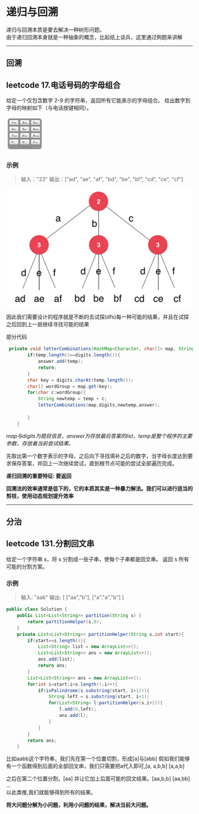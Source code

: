 # 递归与回溯

递归与回溯本质是要去解决一种树形问题。<BR>
由于递归回溯本身就是一种抽象的概念，比起纸上谈兵，这里通过例题来讲解

---
## 回溯
## leetcode 17.电话号码的字母组合
给定一个仅包含数字 2-9 的字符串，返回所有它能表示的字母组合。
给出数字到字母的映射如下（与电话按键相同）。

<img src='2.png' width=100px width=100px>

### 示例
> 输入："23"
> 输出：["ad", "ae", "af", "bd", "be", "bf", "cd", "ce", "cf"]

![不同答案的组合](1.png)

因此我们需要设计的程序就是不断的去试探(dfs)每一种可能的结果，并且在试探之后回到上一层继续寻找可能的结果

部分代码
```java
 private void letterCombinations(HashMap<Character, char[]> map, String digits,String temp,List<String> answer){
        if(temp.length()==digits.length()){
            answer.add(temp);
            return;
        }
        char key = digits.charAt(temp.length());
        char[] wordGroup = map.get(key);
        for(char c:wordGroup){
            String newtemp = temp + c;
            letterCombinations(map,digits,newtemp,answer);
            
        }
    }
```
*map与digits为题目信息，answer为存放最后答案的list，temp是整个程序的主要参数，存放着当前尝试结果。*<BR>

先取出第一个数字表示的字母，之后向下寻找填补之后的数字，当字母长度达到要求保存答案，并回上一次继续尝试，直到根节点可能的尝试全部遍历完成。

**递归回溯的重要特征: 要返回**

**回溯法的效率通常是低下的，它的本质其实是一种暴力解法。我们可以进行适当的剪枝，使用动态规划提升效率**

---

## 分治
## leetcode 131.分割回文串

给定一个字符串 s，将 s 分割成一些子串，使每个子串都是回文串。
返回 s 所有可能的分割方案。

### 示例
> 输入: "aab"
> 输出:
> [
  ["aa","b"],
  ["a","a","b"]
]

```java
public class Solution {
    public List<List<String>> partition(String s) {
        return partitionHelper(s,0);
    }
    private List<List<String>> partitionHelper(String s,int start){
        if(start==s.length()){
            List<String> list = new ArrayList<>();
            List<List<String>> ans = new ArrayList<>();
            ans.add(list);
            return ans;
        }
        List<List<String>> ans = new ArrayList<>();
        for(int i=start;i<s.length();i++){
            if(isPalindrome(s.substring(start, i+1))){
                String left = s.substring(start, i+1);
                for(List<String> l:partitionHelper(s,i+1)){
                    l.add(0,left);
                    ans.add(l);
                }
            }
        }
        return ans;
    }
```


比如aabb这个字符串，我们先在第一个位置切割，形成[a]与[abb] 假如我们能够有一个函数得到后面的全部回文串，我们只需要把a代入即可,[a, a,b,b] [a,a,b]

之后在第二个位置分割，[aa] 并让它加上后面可能的回文结果。[aa,b,b] [aa,bb]<BR>
...<BR>
以此类推,我们就能够得到所有的结果。

**将大问题分解为小问题，利用小问题的结果，解决当前大问题。**<br>







